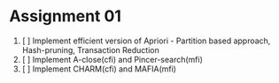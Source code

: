 # Assignment 01

1. [ ] Implement efficient version of Apriori - Partition based approach, Hash-pruning, Transaction Reduction
2. [ ] Implement A-close(cfi) and Pincer-search(mfi)
3. [ ] Implement CHARM(cfi) and MAFIA(mfi)

